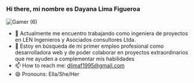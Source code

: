 ### Hi there, mi nombre es Dayana Lima Figueroa

![Gamer (6)](https://github.com/dlimaf/dlimaf/assets/121907636/e0993188-0778-426c-82e6-7db7860f0a3d)







- 🔭 Actualmente me encuentro trabajando como ingeniera de proyectos en LEN Ingenieros y Asociados consultores Ltda.
- 🤔 Estoy en búsqueda de mi primer empleo profesional como desarrolladora web y de poder colaborar en proyectos extraordinarios que me ayuden a complementar mis habilidades
- 📫 How to reach me: dlimaf1995@gmail.com
- 😄 Pronouns: Ella/She/Her
